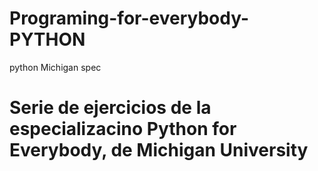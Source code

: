 # Programing-for-everybody-PYTHON
python Michigan spec
# Serie de ejercicios de la especializacino Python for Everybody, de Michigan University
